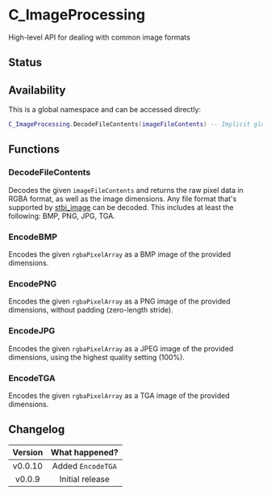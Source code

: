 # C_ImageProcessing

High-level API for dealing with common image formats

## Status

<Experimental/>

## Availability

This is a global namespace and can be accessed directly:

```lua
C_ImageProcessing.DecodeFileContents(imageFileContents) -- Implicit global lookup: _G.C_ImageProcessing
```

## Functions

### DecodeFileContents

Decodes the given `imageFileContents` and returns the raw pixel data in RGBA format, as well as the image dimensions. Any file format that's supported by [stbi_image](https://github.com/nothings/stb/tree/master) can be decoded. This includes at least the following: BMP, PNG, JPG, TGA.

<Function since="v0.0.9">
<Parameters>
<Parameter name="imageFileContents" type="string"/>
</Parameters>
<Returns>
<Return name="rgbaPixelArray" type="table"/>
<Return name="imageWidthInPixels" type="number"/>
<Return name="imageHeightInPixels" type="number"/>
</Returns>
</Function>

### EncodeBMP

Encodes the given `rgbaPixelArray` as a BMP image of the provided dimensions.

<Function since="v0.0.9">
<Parameters>
<Parameter name="rgbaPixelArray" type="table"/>
<Parameter name="imageWidthInPixels" type="number"/>
<Parameter name="imageHeightInPixels" type="number"/>
</Parameters>
<Returns>
<Return name="bmpFileContents" type="string"/>
</Returns>
</Function>

### EncodePNG

Encodes the given `rgbaPixelArray` as a PNG image of the provided dimensions, without padding (zero-length stride).

<Function since="v0.0.9">
<Parameters>
<Parameter name="rgbaPixelArray" type="table"/>
<Parameter name="imageWidthInPixels" type="number"/>
<Parameter name="imageHeightInPixels" type="number"/>
</Parameters>
<Returns>
<Return name="pngFileContents" type="string"/>
</Returns>
</Function>

### EncodeJPG

Encodes the given `rgbaPixelArray` as a JPEG image of the provided dimensions, using the highest quality setting (100%).

<Function since="v0.0.9">
<Parameters>
<Parameter name="rgbaPixelArray" type="table"/>
<Parameter name="imageWidthInPixels" type="number"/>
<Parameter name="imageHeightInPixels" type="number"/>
</Parameters>
<Returns>
<Return name="jpegFileContents" type="string"/>
</Returns>
</Function>

### EncodeTGA

Encodes the given `rgbaPixelArray` as a TGA image of the provided dimensions.

<Function since="v0.0.10">
<Parameters>
<Parameter name="rgbaPixelArray" type="table"/>
<Parameter name="imageWidthInPixels" type="number"/>
<Parameter name="imageHeightInPixels" type="number"/>
</Parameters>
<Returns>
<Return name="tgaFileContents" type="string"/>
</Returns>
</Function>

## Changelog

| Version |  What happened?   |
| :-----: | :---------------: |
| v0.0.10 | Added `EncodeTGA` |
| v0.0.9  |  Initial release  |

